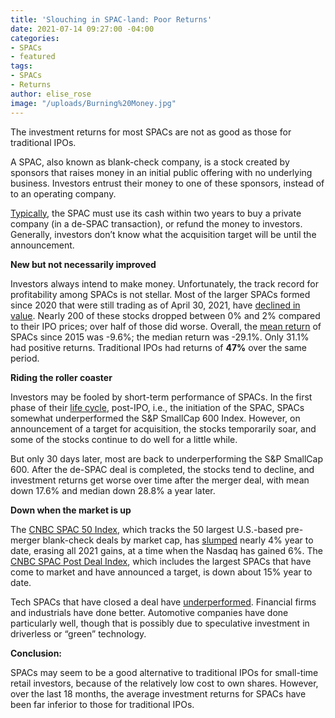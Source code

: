 ```yaml
---
title: 'Slouching in SPAC-land: Poor Returns'
date: 2021-07-14 09:27:00 -04:00
categories:
- SPACs
- featured
tags:
- SPACs
- Returns
author: elise_rose
image: "/uploads/Burning%20Money.jpg"
---
```


The investment returns for most SPACs are not as good as those for traditional IPOs.

A SPAC, also known as blank-check company, is a stock created by sponsors that raises money in an initial public offering with no underlying business. Investors entrust their money to one of these sponsors, instead of to an operating company.

[Typically](https://www.jdsupra.com/legalnews/five-key-takeaways-from-the-sec-s-3931115/), the SPAC must use its cash within two years to buy a private company (in a de-SPAC transaction), or refund the money to investors. Generally, investors don’t know what the acquisition target will be until the announcement.

**New but not necessarily improved**

Investors always intend to make money. Unfortunately, the track record for profitability among SPACs is not stellar. Most of the larger SPACs formed since 2020 that were still trading as of April 30, 2021, have [declined in value](https://www.spglobal.com/marketintelligence/en/news-insights/latest-news-headlines/tech-and-spacs-sec-regulation-could-result-in-fewer-but-better-spacs-64000801). Nearly 200 of these stocks dropped between 0% and 2% compared to their IPO prices; over half of those did worse. Overall, the [mean return](https://www.renaissancecapital.com/IPO-Center/News/71816/Updated-SPAC-returns-fall-short-of-traditional-IPO-returns-on-average#:\~:text=Of%20the%20313%20SPACs%20IPOs,for%20traditional%20IPOs%20since%202015.) of SPACs since 2015 was -9.6%; the median return was -29.1%. Only 31.1% had positive returns. Traditional IPOs had returns of **47%** over the same period.

**Riding the roller coaster**

Investors may be fooled by short-term performance of SPACs. In the first phase of their [life cycle](https://www.indexologyblog.com/2021/04/15/special-purpose-acquisition-companies-spacs-part-iv/), post-IPO, i.e., the initiation of the SPAC, SPACs somewhat underperformed the S&P SmallCap 600 Index. However, on announcement of a target for acquisition, the stocks temporarily soar, and some of the stocks continue to do well for a little while.

But only 30 days later, most are back to underperforming the S&P SmallCap 600. After the de-SPAC deal is completed, the stocks tend to decline, and investment returns get worse over time after the merger deal, with mean down 17.6% and median down 28.8% a year later.

**Down when the market is up**

The [CNBC SPAC 50 Index](https://www.cnbc.com/quotes/.SPACCNBC), which tracks the 50 largest U.S.-based pre-merger blank-check deals by market cap, has [slumped](https://www.cnbc.com/2021/06/02/a-spac-frenzy-this-year-could-lead-to-riskier-deals-heres-why.html) nearly 4% year to date, erasing all 2021 gains, at a time when the Nasdaq has gained 6%. The [CNBC SPAC Post Deal Index](https://www.cnbc.com/quotes/.SPACDEAL), which includes the largest SPACs that have come to market and have announced a target, is down about 15% year to date.

Tech SPACs that have closed a deal have [underperformed](https://www.spglobal.com/marketintelligence/en/news-insights/latest-news-headlines/tech-and-spacs-too-much-of-two-good-things-63177042). Financial firms and industrials have done better. Automotive companies have done particularly well, though that is possibly due to speculative investment in driverless or “green” technology.

**Conclusion:**

SPACs may seem to be a good alternative to traditional IPOs for small-time retail investors, because of the relatively low cost to own shares. However, over the last 18 months, the average investment returns for SPACs have been far inferior to those for traditional IPOs.